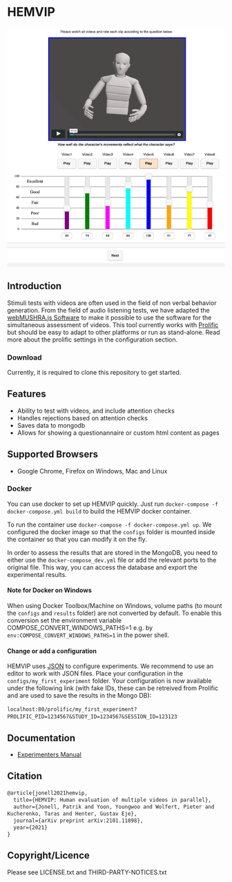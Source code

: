 # HEMVIP
<p align="center">
  <img src="design/images/screenshot.png" />
</p>

## Introduction

Stimuli tests with videos are often used in the field of non verbal behavior generation. From the field of audio listening tests, we have adapted the [webMUSHRA.js Software](https://github.com/audiolabs/webMUSHRA) to make it possible to use the software for the simultaneous assessment of videos.
This tool currently works with [Prolific](https://prolific.co/) but should be easy to adapt to other platforms or run as stand-alone. Read more about the prolific settings in the configuration section.

### Download

Currently, it is required to clone this repository to get started.

## Features

* Ability to test with videos, and include attention checks
* Handles rejections based on attention checks
* Saves data to mongodb
* Allows for showing a questionannaire or custom html content as pages

## Supported Browsers

 * Google Chrome, Firefox on Windows, Mac and Linux

### Docker

You can use docker to set up HEMVIP quickly. Just run
`docker-compose -f docker-compose.yml build` to build the HEMVIP docker container.

To run the container use `docker-compose -f docker-compose.yml up`. We configured the docker image so that the `configs`  folder is mounted inside the container so that you can modify it on the fly.

In order to assess the results that are stored in the MongoDB, you need to either use the `docker-compose_dev.yml` file or add the relevant ports to the original file.
This way, you can access the database and export the experimental results. 

#### Note for Docker on Windows

When using Docker Toolbox/Machine on Windows, volume paths (to mount the `configs` and `results` folder) are not converted by default. To enable this conversion set the environment variable COMPOSE_CONVERT_WINDOWS_PATHS=1 e.g. by `env:COMPOSE_CONVERT_WINDOWS_PATHS=1` in the power shell.

#### Change or add a configuration

HEMVIP uses [JSON](https://en.wikipedia.org/wiki/JSON) to configure experiments. We recommend to use an editor to work with JSON files.
Place your configuration in the `configs/my_first_experiment` folder. Your configuration is now available under the following link (with fake IDs, these can be retreived from Prolific and are used to save the results in the Mongo DB):

`localhost:80/prolific/my_first_experiment?PROLIFIC_PID=1234567&STUDY_ID=1234567&SESSION_ID=123123`

## Documentation

 * [Experimenters Manual](doc/experimenter.md)

## Citation

```
@article{jonell2021hemvip,
  title={HEMVIP: Human evaluation of multiple videos in parallel},
  author={Jonell, Patrik and Yoon, Youngwoo and Wolfert, Pieter and Kucherenko, Taras and Henter, Gustav Eje},
  journal={arXiv preprint arXiv:2101.11898},
  year={2021}
}
```


## Copyright/Licence
Please see LICENSE.txt and THIRD-PARTY-NOTICES.txt
